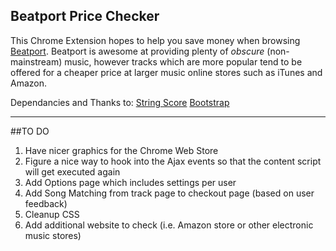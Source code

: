 ## Beatport Price Checker

This Chrome Extension hopes to help you save money when browsing [Beatport](http://www.beatport.com). Beatport is awesome at providing plenty of *obscure* (non-mainstream) music,
however tracks which are more popular tend to be offered for a cheaper price at larger music online stores such as iTunes and Amazon.


Dependancies and Thanks to:
[String Score](https://github.com/joshaven/string_score/blob/master/string_score.min.js)
[Bootstrap](https://github.com/twitter/bootstrap)


---

##TO DO

1. Have nicer graphics for the Chrome Web Store
2. Figure a nice way to hook into the Ajax events so that the content script will get executed again
3. Add Options page which includes settings per user
4. Add Song Matching from track page to checkout page (based on user feedback)
5. Cleanup CSS
6. Add additional website to check (i.e. Amazon store or other electronic music stores)